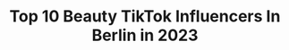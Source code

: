 ---
title: Top 10 Beauty TikTok Influencers In Berlin in 2023
description: >-
  Find top beauty TikTok influencers in Berlin in 2023. Most popular hashtags: #foryou #berlin #beauty #fyp.
platform: TikTok
hits: 9
text_top: Discover the best TikTok accounts on inBeat.
text_bottom: Our database holds 9 TikTok influencers like this in Berlin, Germany for you to pitch.
profiles:
  - username: "_amaya_beauty_ber"
    fullname: >-
      _amaya_beauty_berlin
    bio: >-
      ▪️bbglow▪️lashes ▪️Microneedling ▪️Microblading ▪️Powderbrows ▪️Aquarelllips
    location: "Germany"
    followers: 17500
    engagement: 275
    commentsToLikes: 0.012371
    id: ckbkop1puivmv0j23j1i9ovlz
    verified: false
    hashtags: "#shadow, #beauty, #yes, #feauterme"
  - username: "melisa.alnkc"
    fullname: >-
      Melisa
    bio: >-
      17🏹 🇩🇪/🇹🇷 Snapchat: melisa6719
    location: "Germany"
    followers: 5384
    engagement: 1371
    commentsToLikes: 0.028506
    id: ckbephft16dff0j23miyp5atv
    verified: false
    hashtags: "#fy, #edosaiya, #bestfriend, #fyp"
  - username: "sophialuisa20"
    fullname: >-
      Sophia Luisa
    bio: >-
      Sophia 🌞 22 🌞 Munich, Germany Instagram: sophia_luisa
    location: "Germany"
    followers: 22200
    engagement: 405
    commentsToLikes: 0.018698
    id: ckb99syycud6e0j23pkorctst
    verified: false
    hashtags: "#whatiwearfor, #germany, #fyp, #coronavirus"
  - username: "lushdeutschland"
    fullname: >-
      LUSH Deutschland
    bio: >-
      Offizieller TikTok Account von Lush Deutschland Immer der Nase nach:
    location: "Germany"
    followers: 18900
    engagement: 1592
    commentsToLikes: 0.021591
    id: ckbb6vkm2wwl80j23tcsjwa4s
    verified: false
    hashtags: "#whatthefact, #deo, #sommerferien, #teiledeinwissen"
  - username: "sandra.winnik"
    fullname: >-
      Sandra
    bio: >-
      26 🤷🏻‍♀️ 🔥CEO of BERLIN🔥 🔥Instagram: sandramipw🔥
    location: "Germany"
    followers: 5020
    engagement: 434
    commentsToLikes: 0.072640
    id: ckb8y2q6idaqf0j23kibkhr77
    verified: false
    hashtags: "#german, #fyp, #peopleofberlin, #mitte"
  - username: "sophiasafiyaa"
    fullname: >-
      🕊   صوفيا
    bio: >-
      الحب الحقيقي يحمل 𝖻𝖺𝗌𝖾𝖽 𝗂𝗇 𝖡𝖾𝗋𝗅𝗂𝗇 Instagram-sophiasafiyaa
    location: "Germany"
    followers: 6007
    engagement: 813
    commentsToLikes: 0.026066
    id: ckb99t0kjudcp0j23cajpbd1o
    verified: false
    hashtags: "#haul, #outfits, #berlin, #fyp"
  - username: "aliciaawa"
    fullname: >-
      AliciaAwa
    bio: >-
      Singer🥰 instagram - aliciaawa ❤️
    location: "Germany"
    followers: 1200000
    engagement: 1254
    commentsToLikes: 0.007541
    id: ckbl3hh4f0uv60j23r17hiooo
    verified: true
    hashtags: "#foryou, #fyp, #comedy, #shuschneckewiegehs"
  - username: "masha"
    fullname: >-
      Masha 
    bio: >-
      Ich mag Mode, Sport und Politik. Klar geht das zusammen! 𝐼𝑛𝑠𝑡𝑎: @𝑚𝑎𝑠ℎ𝑎
    location: "Germany"
    followers: 20500
    engagement: 611
    commentsToLikes: 0.017081
    id: ck9c08jbbo4500j785qcmh747
    verified: true
    hashtags: "#vegan, #homeworkout, #workoutfromhome, #earthhour"
  - username: "wilmargomez"
    fullname: >-
      Wilmar Gomez
    bio: >-
      
    location: "Germany"
    followers: 0
    engagement: 657
    commentsToLikes: 0.009048
    id: ckdtktgfiyp1s0j231wa66rmw
    verified: false
    hashtags: "#fun, #followme, #viral, #tango"
  - username: "ijennyan"
    fullname: >-
      🌸 J E N 🌸
    bio: >-
      💖 𝐉𝐞𝐧 • 25 • 𝐋𝐞𝐢𝐩𝐳𝐢𝐠 💖 💕 Comedy | Realtalk | Motivation | Beauty 💕
    location: "Germany"
    followers: 727700
    engagement: 1621
    commentsToLikes: 0.021885
    id: ck99a2i6sfqg70j781vh0svbj
    verified: true
    hashtags: "#twitch, #makeup, #anime, #streamer"
---